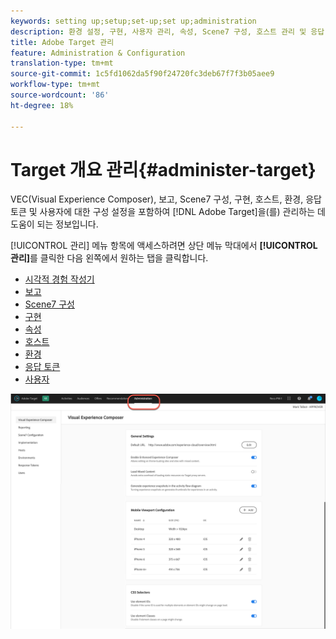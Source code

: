 ```yaml
---
keywords: setting up;setup;set-up;set up;administration
description: 환경 설정, 구현, 사용자 관리, 속성, Scene7 구성, 호스트 관리 및 응답 토큰을 포함하여 Adobe Target을 설정합니다.
title: Adobe Target 관리
feature: Administration & Configuration
translation-type: tm+mt
source-git-commit: 1c5fd1062da5f90f24720fc3deb67f7f3b05aee9
workflow-type: tm+mt
source-wordcount: '86'
ht-degree: 18%

---
```



# Target 개요 관리{#administer-target}

VEC(Visual Experience Composer), 보고, Scene7 구성, 구현, 호스트, 환경, 응답 토큰 및 사용자에 대한 구성 설정을 포함하여 [!DNL Adobe Target]을(를) 관리하는 데 도움이 되는 정보입니다.

[!UICONTROL 관리] 메뉴 항목에 액세스하려면 상단 메뉴 막대에서 **[!UICONTROL 관리]**&#x200B;를 클릭한 다음 왼쪽에서 원하는 탭을 클릭합니다.

* [시각적 경험 작성기](/help/administrating-target/visual-experience-composer-set-up.md)
* [보고](/help/administrating-target/reporting.md)
* [Scene7 구성](/help/administrating-target/scene7-settings.md)
* [구현](/help/c-implementing-target/implementing-target.md)
* [속성](/help/administrating-target/c-user-management/property-channel/property-channel.md)
* [호스트](/help/administrating-target/hosts.md)
* [환경](/help/administrating-target/environments.md)
* [응답 토큰](/help/administrating-target/response-tokens.md)
* [사용자](/help/administrating-target/c-user-management/user-management.md)

![Adobe Target 관리 메뉴](/help/administrating-target/assets/administration.png)